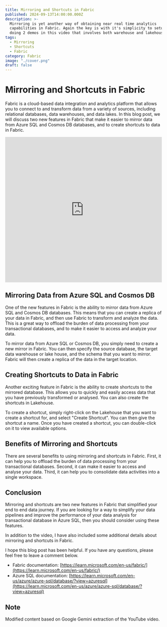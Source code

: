 ```yaml
---
title: Mirroring and Shortcuts in Fabric
published: 2024-09-13T14:00:00.000Z
description: >-
  Mirroring is yet another way of obtaining near real time analytics
  capabilities in Fabric. Again the key is with it's simplicity to setup. MJ is
  doing 2 demos in this video that involves both warehouse and lakehouse.
tags:
  - Mirroring
  - Shortcuts
  - Fabric
category: Fabric
image: "./cover.png"
draft: false
---
```


# Mirroring and Shortcuts in Fabric

Fabric is a cloud-based data integration and analytics platform that allows you to connect to and transform data from a variety of sources, including relational databases, data warehouses, and data lakes. In this blog post, we will discuss two new features in Fabric that make it easier to mirror data from Azure SQL and Cosmos DB databases, and to create shortcuts to data in Fabric.

<iframe width="100%" height="468" src="https://www.youtube.com/embed/ZXhfTf3JUN4" title="Mirroring and Shortcuts in Fabric" frameborder="0" allow="accelerometer; autoplay; clipboard-write; encrypted-media; gyroscope; picture-in-picture; web-share" referrerpolicy="strict-origin-when-cross-origin" allowfullscreen></iframe>

## Mirroring Data from Azure SQL and Cosmos DB

One of the new features in Fabric is the ability to mirror data from Azure SQL and Cosmos DB databases. This means that you can create a replica of your data in Fabric, and then use Fabric to transform and analyze the data. This is a great way to offload the burden of data processing from your transactional databases, and to make it easier to access and analyze your data.

To mirror data from Azure SQL or Cosmos DB, you simply need to create a new mirror in Fabric. You can then specify the source database, the target data warehouse or lake house, and the schema that you want to mirror. Fabric will then create a replica of the data in the target location.

## Creating Shortcuts to Data in Fabric

Another exciting feature in Fabric is the ability to create shortcuts to the mirrored database. This allows you to quickly and easily access data that you have previously transformed or analysed. You can also create the shortcuts in Lakehouse.

To create a shortcut, simply right-click on the Lakehouse that you want to create a shortcut for, and select "Create Shortcut". You can then give the shortcut a name. Once you have created a shortcut, you can double-click on it to view available options.

## Benefits of Mirroring and Shortcuts

There are several benefits to using mirroring and shortcuts in Fabric. First, it can help you to offload the burden of data processing from your transactional databases. Second, it can make it easier to access and analyse your data. Third, it can help you to consolidate data activities into a single workspace.

## Conclusion

Mirroring and shortcuts are two new features in Fabric that simplified your end to end data journey. If you are looking for a way to simplify your data pipelines and improve the performance of your data analysis for transactional database in Azure SQL, then you should consider using these features.

In addition to the video, I have also included some additional details about mirroring and shortcuts in Fabric.

I hope this blog post has been helpful. If you have any questions, please feel free to leave a comment below.

* Fabric documentation: [https://learn.microsoft.com/en-us/fabric/](https://learn.microsoft.com/en-us/fabric/)
* Azure SQL documentation: [https://learn.microsoft.com/en-us/azure/azure-sql/database/?view=azuresql](https://learn.microsoft.com/en-us/azure/azure-sql/database/?view=azuresql)

## Note
Modified content based on Google Gemini extraction of the YouTube video.